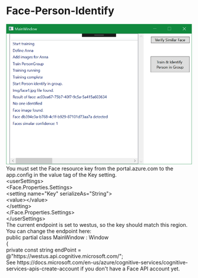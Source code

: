 # Face-Person-Identify

<img src="image.png" />
<br/>
<span>
You must set the Face resource key from the portal.azure.com to the app.config in the value tag of the Key setting.
<br/>
  &#x3C;userSettings&#x3E;<br/>
    &#x3C;Face.Properties.Settings&#x3E;<br/>
      &#x3C;setting name=&#x22;Key&#x22; serializeAs=&#x22;String&#x22;&#x3E;<br/>
        &#x3C;value&#x3E;&#x3C;/value&#x3E;<br/>
      &#x3C;/setting&#x3E;<br/>
    &#x3C;/Face.Properties.Settings&#x3E;<br/>
&#x3C;/userSettings&#x3E;<br/>
The current endpoint is set to westus, so the key should match this region.<br/>
You can change the endpoint here:<br/>
      public partial class MainWindow : Window<br/>
    {<br/>
        private const string endPoint = @"https://westus.api.cognitive.microsoft.com/";<br/>
See https://docs.microsoft.com/en-us/azure/cognitive-services/cognitive-services-apis-create-account if you don't have a Face API account yet.<br/>
 </span>
